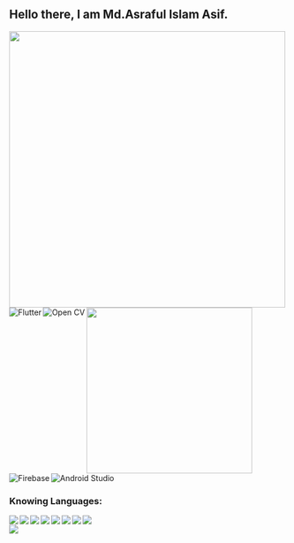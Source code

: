 ## Hello there, I am Md.Asraful Islam Asif.
<img align="left" src="https://github-readme-stats.vercel.app/api?username=Asrafulasif&show_icons=true&theme=radical" width="500" >
<img src="https://github-readme-stats.vercel.app/api/top-langs/?username=AsrafulAsif&langs_count=10" width="300" >
<img align="left" src="https://img.shields.io/badge/Flutter-%2302569B.svg?style=for-the-badge&logo=Flutter&logoColor=white" alt="Flutter" >
<img align="left" src="https://img.shields.io/badge/opencv-%23white.svg?style=for-the-badge&logo=opencv&logoColor=white" alt="Open CV" >
<img align="left" src="https://img.shields.io/badge/firebase-%23039BE5.svg?style=for-the-badge&logo=firebase" alt="Firebase" >
<img src="https://img.shields.io/badge/Android%20Studio-3DDC84.svg?style=for-the-badge&logo=android-studio&logoColor=white" alt="Android Studio">

### Knowing Languages:
<img align="left" src="https://img.shields.io/badge/c-%2300599C.svg?style=for-the-badge&logo=c&logoColor=white">
<img align="left" src="https://img.shields.io/badge/c++-%2300599C.svg?style=for-the-badge&logo=c%2B%2B&logoColor=white">
<img align="left" src="https://img.shields.io/badge/dart-%230175C2.svg?style=for-the-badge&logo=dart&logoColor=white">
<img align="left" src="https://img.shields.io/badge/java-%23ED8B00.svg?style=for-the-badge&logo=java&logoColor=white">
<img align="left" src="https://img.shields.io/badge/php-%23777BB4.svg?style=for-the-badge&logo=php&logoColor=white">
<img align="left" src="https://img.shields.io/badge/python-3670A0?style=for-the-badge&logo=python&logoColor=ffdd54">
<img align="left" src="https://img.shields.io/badge/shell_script-%23121011.svg?style=for-the-badge&logo=gnu-bash&logoColor=white">
<img align="left" src="https://img.shields.io/badge/html5-%23E34F26.svg?style=for-the-badge&logo=html5&logoColor=white">
<br>
<img align="left" src="https://img.shields.io/badge/css3-%231572B6.svg?style=for-the-badge&logo=css3&logoColor=white">
